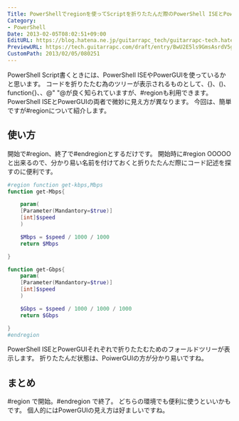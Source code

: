 ```yaml
---
Title: PowerShellでregionを使ってScriptを折りたたんだ際のPowerShell ISEとPowerGUIの見え方の違い
Category:
- PowerShell
Date: 2013-02-05T08:02:51+09:00
EditURL: https://blog.hatena.ne.jp/guitarrapc_tech/guitarrapc-tech.hatenablog.com/atom/entry/6802418398340412263
PreviewURL: https://tech.guitarrapc.com/draft/entry/BwU2E5ls9GmsAsrdV5gNktLQquU
CustomPath: 2013/02/05/080251
---
```


<!--
Date: 2013-02-05T08:02:51+09:00
URL: https://tech.guitarrapc.com/entry/2013/02/05/080251
-->

PowerShell Script書くときには、PowerShell ISEやPowerGUIを使っているかと思います。 コードを折りたたむ為のツリーが表示されるものとして、{}、()、function{}、、@" "@が良く知られていますが、#regionも利用できます。
PowerShell ISEとPowerGUIの両者で微妙に見え方が異なります。 今回は、簡単ですが#regionについて紹介します。
## 使い方
開始で#region、終了で#endregionとするだけです。 開始時に#region OOOOO と出来るので、分かり易い名前を付けておくと折りたたんだ際にコード記述を探すのに便利です。

```ps1
#region function get-kbps,Mbps
function get-Mbps{

    param(
    [Parameter(Mandantory=$true)]
    [int]$speed
    )

    $Mbps = $speed / 1000 / 1000
    return $Mbps

}

function get-Gbps{
    param(
    [Parameter(Mandantory=$true)]
    [int]$speed
    )

    $Gbps = $speed / 1000 / 1000 / 1000
    return $Gbps

}
#endregion
```

PowerShell ISEとPowerGUIそれぞれで折りたたむためのフォールドツリーが表示します。
折りたたんだ状態は、PoiwerGUIの方が分かり易いですね。
## まとめ
#region で開始。#endregion で終了。 どちらの環境でも便利に使うといいかもです。 個人的にはPowerGUIの見え方は好ましいですね。
